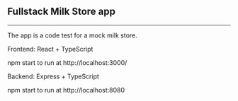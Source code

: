 ## Fullstack Milk Store app
---
The app is a code test for a mock milk store.

Frontend: React + TypeScript

npm start to run at http://localhost:3000/

Backend: Express + TypeScript

npm start to run at http://localhost:8080